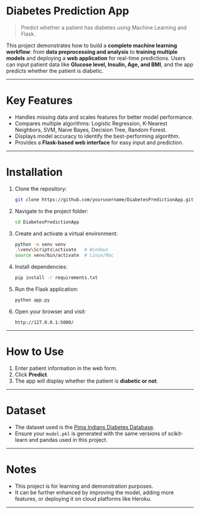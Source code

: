 
# **Diabetes Prediction App**

> Predict whether a patient has diabetes using Machine Learning and Flask.

This project demonstrates how to build a **complete machine learning workflow**: from **data preprocessing and analysis** to **training multiple models** and deploying a **web application** for real-time predictions. Users can input patient data like **Glucose level, Insulin, Age, and BMI**, and the app predicts whether the patient is diabetic.

---

# **Key Features**

* Handles missing data and scales features for better model performance.
* Compares multiple algorithms: Logistic Regression, K-Nearest Neighbors, SVM, Naive Bayes, Decision Tree, Random Forest.
* Displays model accuracy to identify the best-performing algorithm.
* Provides a **Flask-based web interface** for easy input and prediction.

---

# **Installation**

1. Clone the repository:

   ```bash
   git clone https://github.com/yourusername/DiabetesPredictionApp.git
   ```
2. Navigate to the project folder:

   ```bash
   cd DiabetesPredictionApp
   ```
3. Create and activate a virtual environment:

   ```bash
   python -m venv venv
   .\venv\Scripts\activate   # Windows
   source venv/bin/activate  # Linux/Mac
   ```
4. Install dependencies:

   ```bash
   pip install -r requirements.txt
   ```
5. Run the Flask application:

   ```bash
   python app.py
   ```
6. Open your browser and visit:

   ```
   http://127.0.0.1:5000/
   ```

---

# **How to Use**

1. Enter patient information in the web form.
2. Click **Predict**.
3. The app will display whether the patient is **diabetic or not**.

---


# **Dataset**

* The dataset used is the [Pima Indians Diabetes Database](https://www.kaggle.com/uciml/pima-indians-diabetes-database).
* Ensure your `model.pkl` is generated with the same versions of scikit-learn and pandas used in this project.

---

# **Notes**

* This project is for learning and demonstration purposes.
* It can be further enhanced by improving the model, adding more features, or deploying it on cloud platforms like Heroku.

---



